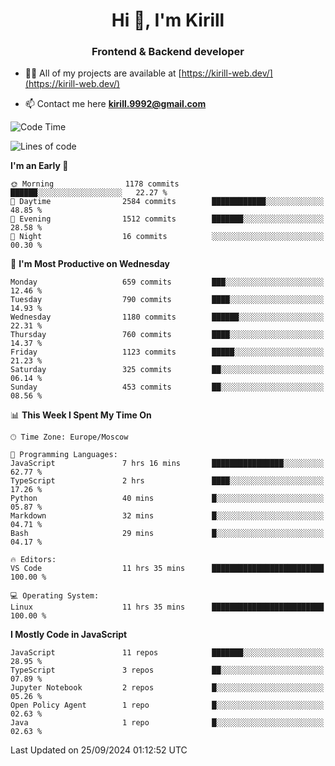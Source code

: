 <h1 align="center">Hi 👋, I'm Kirill</h1>
<h3 align="center">Frontend & Backend developer</h3>

- 👨‍💻 All of my projects are available at [https://kirill-web.dev/](https://kirill-web.dev/)

- 📫 Contact me here **kirill.9992@gmail.com**











<!--START_SECTION:waka-->
![Code Time](http://img.shields.io/badge/Code%20Time-1%2C973%20hrs%2036%20mins-blue)

![Lines of code](https://img.shields.io/badge/From%20Hello%20World%20I%27ve%20Written-4.5%20million%20lines%20of%20code-blue)

**I'm an Early 🐤** 

```text
🌞 Morning                1178 commits        ██████░░░░░░░░░░░░░░░░░░░   22.27 % 
🌆 Daytime                2584 commits        ████████████░░░░░░░░░░░░░   48.85 % 
🌃 Evening                1512 commits        ███████░░░░░░░░░░░░░░░░░░   28.58 % 
🌙 Night                  16 commits          ░░░░░░░░░░░░░░░░░░░░░░░░░   00.30 % 
```
📅 **I'm Most Productive on Wednesday** 

```text
Monday                   659 commits         ███░░░░░░░░░░░░░░░░░░░░░░   12.46 % 
Tuesday                  790 commits         ████░░░░░░░░░░░░░░░░░░░░░   14.93 % 
Wednesday                1180 commits        ██████░░░░░░░░░░░░░░░░░░░   22.31 % 
Thursday                 760 commits         ████░░░░░░░░░░░░░░░░░░░░░   14.37 % 
Friday                   1123 commits        █████░░░░░░░░░░░░░░░░░░░░   21.23 % 
Saturday                 325 commits         ██░░░░░░░░░░░░░░░░░░░░░░░   06.14 % 
Sunday                   453 commits         ██░░░░░░░░░░░░░░░░░░░░░░░   08.56 % 
```


📊 **This Week I Spent My Time On** 

```text
🕑︎ Time Zone: Europe/Moscow

💬 Programming Languages: 
JavaScript               7 hrs 16 mins       ████████████████░░░░░░░░░   62.77 % 
TypeScript               2 hrs               ████░░░░░░░░░░░░░░░░░░░░░   17.26 % 
Python                   40 mins             █░░░░░░░░░░░░░░░░░░░░░░░░   05.87 % 
Markdown                 32 mins             █░░░░░░░░░░░░░░░░░░░░░░░░   04.71 % 
Bash                     29 mins             █░░░░░░░░░░░░░░░░░░░░░░░░   04.17 % 

🔥 Editors: 
VS Code                  11 hrs 35 mins      █████████████████████████   100.00 % 

💻 Operating System: 
Linux                    11 hrs 35 mins      █████████████████████████   100.00 % 
```

**I Mostly Code in JavaScript** 

```text
JavaScript               11 repos            ███████░░░░░░░░░░░░░░░░░░   28.95 % 
TypeScript               3 repos             ██░░░░░░░░░░░░░░░░░░░░░░░   07.89 % 
Jupyter Notebook         2 repos             █░░░░░░░░░░░░░░░░░░░░░░░░   05.26 % 
Open Policy Agent        1 repo              █░░░░░░░░░░░░░░░░░░░░░░░░   02.63 % 
Java                     1 repo              █░░░░░░░░░░░░░░░░░░░░░░░░   02.63 % 
```




 Last Updated on 25/09/2024 01:12:52 UTC
<!--END_SECTION:waka-->
